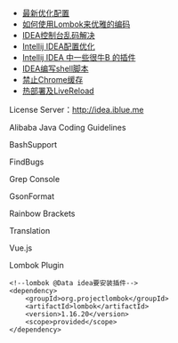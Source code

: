 - [最新优化配置](http://www.bianxiaofeng.com/view/50)
- [如何使用Lombok来优雅的编码](https://www.jianshu.com/p/b6615e2bb346)
- [IDEA控制台乱码解决](https://www.cnblogs.com/liaoyanglong/p/6639039.html)
- [Intellij IDEA配置优化](https://blog.csdn.net/u014527619/article/details/76101742)
- [Intellij IDEA 中一些很牛B 的插件](https://blog.csdn.net/heatdeath/article/details/80156993)
- [IDEA编写shell脚本](https://blog.csdn.net/u012443641/article/details/81295999)
- [禁止Chrome缓存](https://blog.csdn.net/yiifaa/article/details/54290047)
- [热部署及LiveReload](https://www.cnblogs.com/yjmyzz/p/use-devtools-of-spring-boot-framework.html)



License Server：http://idea.iblue.me



Alibaba Java Coding Guidelines

BashSupport

FindBugs

Grep Console

GsonFormat

Rainbow Brackets

Translation

Vue.js

Lombok Plugin

```
<!--lombok @Data idea要安装插件-->
<dependency>
    <groupId>org.projectlombok</groupId>
    <artifactId>lombok</artifactId>
    <version>1.16.20</version>
    <scope>provided</scope>
</dependency>
```

